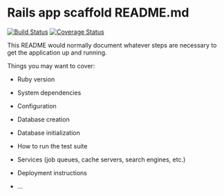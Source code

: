 # Rails app scaffold README.md

[![Build Status](https://travis-ci.org/rmzse/rails_app_scaffold.svg?branch=master)](https://travis-ci.org/CraftAcademy/rails_app_scaffold)
[![Coverage Status](https://coveralls.io/repos/github/rmzse/rails_app_scaffold/badge.svg?branch=master)](https://coveralls.io/github/CraftAcademy/rails_app_scaffold?branch=master)

This README would normally document whatever steps are necessary to get the
application up and running.

Things you may want to cover:

* Ruby version

* System dependencies

* Configuration

* Database creation

* Database initialization

* How to run the test suite

* Services (job queues, cache servers, search engines, etc.)

* Deployment instructions

* ...
